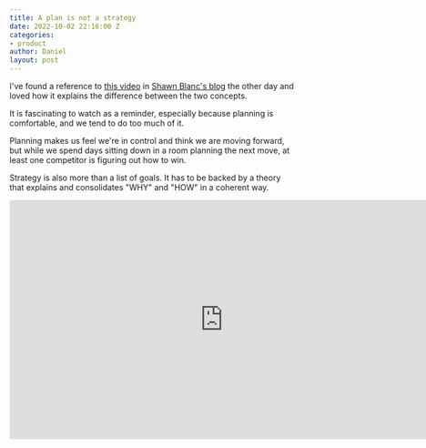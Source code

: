 ```yaml
---
title: A plan is not a strategy
date: 2022-10-02 22:16:00 Z
categories:
- product
author: Daniel
layout: post
---
```


I've found a reference to [this video](https://www.youtube.com/watch?v=iuYlGRnC7J8) in [Shawn Blanc's blog](https://shawnblanc.net/2022/09/plan-vs-strategy-and-why-a-plan-is-not-a-strategy/) the other day and loved how it explains the difference between the two concepts.


It is fascinating to watch as a reminder, especially because planning is comfortable, and we tend to do too much of it.  

Planning makes us feel we're in control and think we are moving forward, but while we spend days sitting down in a room planning the next move, at least one competitor is figuring out how to win.

Strategy is also more than a list of goals.  It has to be backed by a theory that explains and consolidates "WHY" and "HOW" in a coherent way.

<iframe width="750" height="420" src="https://www.youtube.com/embed/iuYlGRnC7J8" title="YouTube video player" frameborder="0" allow="accelerometer; autoplay; clipboard-write; encrypted-media; gyroscope; picture-in-picture" allowfullscreen></iframe>
  
